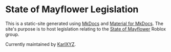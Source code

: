 # State of Mayflower Legislation

This is a static-site generated using [MkDocs](https://www.mkdocs.org/) and [Material for MkDocs](https://squidfunk.github.io/mkdocs-material/). The site's purpose is to host legislation relating to the [State of Mayflower](https://www.roblox.com/groups/3403692/State-of-Mayflower) Roblox group.

Currently maintained by [KarlXYZ](https://www.roblox.com/users/9822618/profile).
